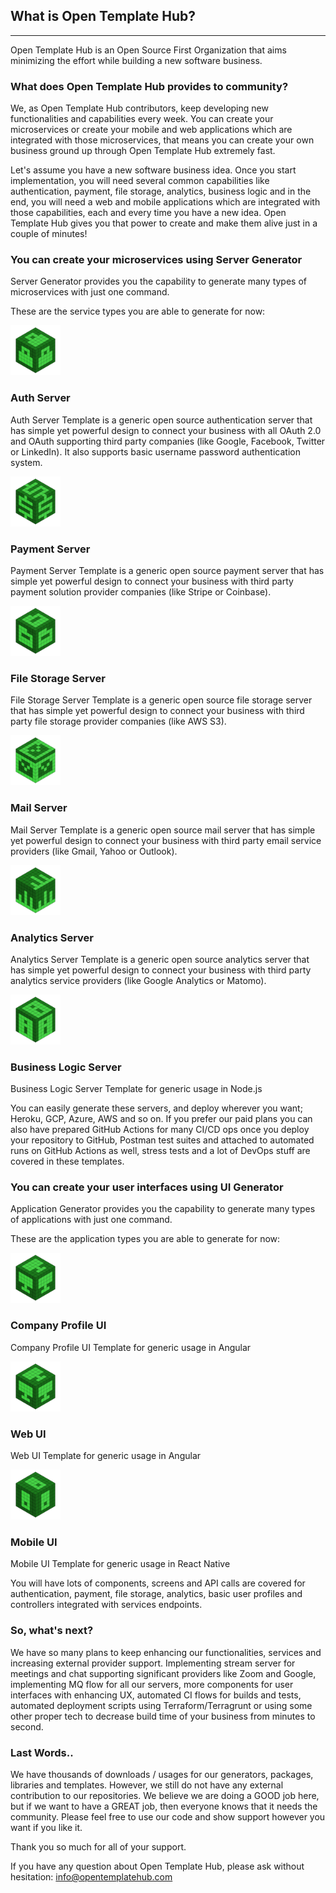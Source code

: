 ## What is Open Template Hub?

---

Open Template Hub is an Open Source First Organization that aims minimizing the effort while building a new software business.

### What does Open Template Hub provides to community? 

We, as Open Template Hub contributors, keep developing new functionalities and capabilities every week. You can create your microservices or create your mobile and web applications which are integrated with those microservices, that means you can create your own business ground up through Open Template Hub extremely fast.

Let's assume you have a new software business idea. Once you start implementation, you will need several 
common capabilities like authentication, payment, file storage, analytics, business logic and in the end, you will need a web and mobile applications which are integrated with those capabilities, each and every time you have a new idea. Open Template Hub gives you that power to create and make them alive just in a couple of minutes!

### You can create your microservices using Server Generator

Server Generator provides you the capability to generate many types of microservices with just one command. 

These are the service types you are able to generate for now:

<img src="https://raw.githubusercontent.com/open-template-hub/open-template-hub.github.io/master/assets/min/logo/server/auth-server-logo.min.png" alt="auth-server-template" width="80"/>

### Auth Server

Auth Server Template is a generic open source authentication server that has simple yet powerful design to connect your business with all OAuth 2.0 and OAuth supporting third party companies (like Google, Facebook, Twitter or LinkedIn). It also supports basic username password authentication system.

<img src="https://raw.githubusercontent.com/open-template-hub/open-template-hub.github.io/master/assets/min/logo/server/payment-server-logo.min.png" alt="payment-server-template" width="80"/>

### Payment Server

Payment Server Template is a generic open source payment server that has simple yet powerful design to connect your business with third party payment solution provider companies (like Stripe or Coinbase).

<img src="https://raw.githubusercontent.com/open-template-hub/open-template-hub.github.io/master/assets/min/logo/server/file-storage-server-logo.min.png" alt="file-storage-server-template" width="80"/>

### File Storage Server

File Storage Server Template is a generic open source file storage server that has simple yet powerful design to connect your business with third party file storage provider companies (like AWS S3).

<img src="https://raw.githubusercontent.com/open-template-hub/open-template-hub.github.io/master/assets/min/logo/server/mail-server-logo.min.png" alt="mail-server-template" width="80"/>

### Mail Server

Mail Server Template is a generic open source mail server that has simple yet powerful design to connect your business with third party email service providers (like Gmail, Yahoo or Outlook).

<img src="https://raw.githubusercontent.com/open-template-hub/open-template-hub.github.io/master/assets/min/logo/server/analytics-server-logo.min.png" alt="analytics-server-template" width="80"/>

### Analytics Server

Analytics Server Template is a generic open source analytics server that has simple yet powerful design to connect your business with third party analytics service providers (like Google Analytics or Matomo).

<img src="https://raw.githubusercontent.com/open-template-hub/open-template-hub.github.io/master/assets/min/logo/server/business-logic-server-logo.min.png" alt="business-logic-server-template" width="80"/>

### Business Logic Server

Business Logic Server Template for generic usage in Node.js

You can easily generate these servers, and deploy wherever you want; Heroku, GCP, Azure, AWS and so on. If you prefer our paid plans you can also have prepared GitHub Actions for many CI/CD ops once you deploy your repository to GitHub, Postman test suites and attached to automated runs on GitHub Actions as well, stress tests and a lot of DevOps stuff are covered in these templates.

### You can create your user interfaces using UI Generator

Application Generator provides you the capability to generate many types of applications with just one command.

These are the application types you are able to generate for now: 

<img src="https://raw.githubusercontent.com/open-template-hub/open-template-hub.github.io/master/assets/min/logo/ui/web-ui-logo.min.png" alt="company-profile-ui-template" width="80"/>

### Company Profile UI

Company Profile UI Template for generic usage in Angular

<img src="https://raw.githubusercontent.com/open-template-hub/open-template-hub.github.io/master/assets/min/logo/ui/web-ui-logo.min.png" alt="web-ui-template" width="80"/>

### Web UI

Web UI Template for generic usage in Angular

<img src="https://raw.githubusercontent.com/open-template-hub/open-template-hub.github.io/master/assets/min/logo/ui/mobile-ui-logo.min.png" alt="mobile-ui-template" width="80"/>

### Mobile UI

Mobile UI Template for generic usage in React Native

You will have lots of components, screens and API calls are covered for authentication, payment, file storage, analytics, basic user profiles and controllers integrated with services endpoints.

### So, what's next?
 
We have so many plans to keep enhancing our functionalities, services and increasing external provider support. Implementing stream server for meetings and chat supporting significant providers like Zoom and Google, implementing MQ flow for all our servers, more components for user interfaces with enhancing UX, automated CI flows for builds and tests, automated deployment scripts using Terraform/Terragrunt or using some other proper tech to decrease build time of your business from minutes to second.

### Last Words..

We have thousands of downloads / usages for our generators, packages, libraries and templates. However, we still do not have any external contribution to our repositories. We believe we are doing a GOOD job here, but if we want to have a GREAT job, then everyone knows that it needs the community. Please feel free to use our code and show support however you want if you like it.

Thank you so much for all of your support.

If you have any question about Open Template Hub, please ask without hesitation: [info@opentemplatehub.com](mailto:info@opentemplatehub.com)
